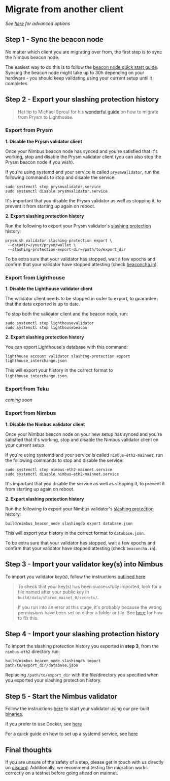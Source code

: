 # Migrate from another client


*See [here](./migration-options.md) for advanced options*

## Step 1 - Sync the beacon node
No matter which client you are migrating over from, the first step is to sync the Nimbus beacon node.

The easiest way to do this is to follow the [beacon node quick start guide](./quick-start.md).  Syncing the beacon node might take up to 30h depending on your hardware - you should keep validating using your current setup until it completes.


## Step 2 - Export your slashing protection history
> Hat tip to Michael Sproul for his [wonderful guide](https://lighthouse.sigmaprime.io/switch-to-lighthouse.html) on how to migrate from Prysm to Lighthouse.


### Export from Prysm

**1. Disable the Prysm validator client**

Once your Nimbus beacon node has synced and you're satisfied that it's working, stop and disable the Prysm validator client (you can also stop the Prysm beacon node if you wish).


If you're using systemd and your service is called `prysmvalidator`, run the following commands to stop and disable the service:

```
sudo systemctl stop prysmvalidator.service
sudo systemctl disable prysmvalidator.service
```

It's important that you disable the Prysm validator as well as stopping it, to prevent it from starting up again on reboot.

**2. Export slashing protection history**

Run the following to export your Prysm validator's [slashing protection](https://eips.ethereum.org/EIPS/eip-3076) history:

```
prysm.sh validator slashing-protection export \ 
 --datadir=/your/prysm/wallet \ 
 --slashing-protection-export-dir=/path/to/export_dir
```

To be extra sure that your validator has stopped, wait a few epochs and confirm that your validator have stopped attesting (check [beaconcha.in](https://beaconcha.in/)).

### Export from Lighthouse

**1. Disable the Lighthouse validator client**

The validator client needs to be stopped in order to export, to guarantee that the data exported is up to date.

To stop both the validator client and the beacon node, run:

```
sudo systemctl stop lighthousevalidator
sudo systemctl stop lighthousebeacon
```



**2. Export slashing protection history**

You can export Lighthouse's database with this command:
```
lighthouse account validator slashing-protection export lighthouse_interchange.json
```

This will export your history in the correct format to `lighthouse_interchange.json`.


### Export from Teku
*coming soon*

### Export from Nimbus

**1. Disable the Nimbus validator client**

Once your Nimbus beacon node on your new setup has synced and you're satisfied that it's working, stop and disable the Nimbus validator client on your current setup. 

If you're using systemd and your service is called `nimbus-eth2-mainnet`, run the following commands to stop and disable the service:

```
sudo systemctl stop nimbus-eth2-mainnet.service
sudo systemctl disable nimbus-eth2-mainnet.service
```

It's important that you disable the service as well as stopping it, to prevent it from starting up again on reboot.

**2. Export slashing protection history**

Run the following to export your Nimbus validator's [slashing protection](https://eips.ethereum.org/EIPS/eip-3076) history:

```
build/nimbus_beacon_node slashingdb export database.json
```

This will export your history in the correct format to `database.json`.

To be extra sure that your validator has stopped, wait a few epochs and confirm that your validator have stopped attesting (check `beaconcha.in`).


## Step 3 - Import your validator key(s) into Nimbus
To import you validator key(s), follow the instructions [outlined here](./keys.md).

> To check that your key(s) has been successfully imported, look for a file named after your public key in `build/data/shared_mainet_0/secrets/`.
>
> If you run into an error at this stage, it's probably because the wrong permissions have been set on either a folder or file. See [here](faq.md#folder-permissions) for how to fix this.


## Step 4 - Import your slashing protection history

To import the slashing protection history you exported in **step 3**, from the `nimbus-eth2` directory run:

```
build/nimbus_beacon_node slashingdb import path/to/export_dir/database.json
```

Replacing `/path/to/export_dir` with the file/directory you specified when you exported your slashing protection history.

## Step 5 - Start the Nimbus validator

Follow the instructions [here](./connect-eth2.html) to start your validator using our pre-built [binaries](./binaries.md).

If you prefer to use Docker, see [here](./docker.md)

For a quick guide on how to set up a systemd service, see [here](./beacon-node-systemd.md)


## Final thoughts

If you are unsure of the safety of a step, please get in touch with us directly on [discord](https://discord.gg/nnNEBvHu3m). Additionally, we recommend testing the migration works correctly on a testnet before going ahead on mainnet.




